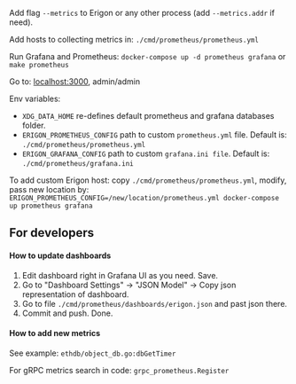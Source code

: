 Add flag `--metrics` to Erigon or any other process (add `--metrics.addr` if need).

Add hosts to collecting metrics in: `./cmd/prometheus/prometheus.yml`

Run Grafana and Prometheus: `docker-compose up -d prometheus grafana` or `make prometheus`

Go to: [localhost:3000](localhost:3000), admin/admin

Env variables:

- `XDG_DATA_HOME` re-defines default prometheus and grafana databases folder.
- `ERIGON_PROMETHEUS_CONFIG` path to custom `prometheus.yml` file. Default is: `./cmd/prometheus/prometheus.yml`
- `ERIGON_GRAFANA_CONFIG` path to custom `grafana.ini file`. Default is: `./cmd/prometheus/grafana.ini`

To add custom Erigon host: copy `./cmd/prometheus/prometheus.yml`, modify, pass new location by:
`ERIGON_PROMETHEUS_CONFIG=/new/location/prometheus.yml docker-compose up prometheus grafana`

## For developers

#### How to update dashboards

1. Edit dashboard right in Grafana UI as you need. Save.
2. Go to "Dashboard Settings" -> "JSON Model" -> Copy json representation of dashboard.
3. Go to file `./cmd/prometheus/dashboards/erigon.json` and past json there.
4. Commit and push. Done. 

#### How to add new metrics

See example: `ethdb/object_db.go:dbGetTimer`

For gRPC metrics search in code: `grpc_prometheus.Register`
